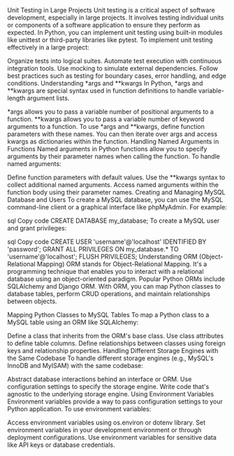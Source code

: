 Unit Testing in Large Projects
Unit testing is a critical aspect of software development, especially in large projects. It involves testing individual units or components of a software application to ensure they perform as expected. In Python, you can implement unit testing using built-in modules like unittest or third-party libraries like pytest. To implement unit testing effectively in a large project:

Organize tests into logical suites.
Automate test execution with continuous integration tools.
Use mocking to simulate external dependencies.
Follow best practices such as testing for boundary cases, error handling, and edge conditions.
Understanding *args and **kwargs
In Python, *args and **kwargs are special syntax used in function definitions to handle variable-length argument lists.

*args allows you to pass a variable number of positional arguments to a function.
**kwargs allows you to pass a variable number of keyword arguments to a function.
To use *args and **kwargs, define function parameters with these names. You can then iterate over args and access kwargs as dictionaries within the function.
Handling Named Arguments in Functions
Named arguments in Python functions allow you to specify arguments by their parameter names when calling the function. To handle named arguments:

Define function parameters with default values.
Use the **kwargs syntax to collect additional named arguments.
Access named arguments within the function body using their parameter names.
Creating and Managing MySQL Database and Users
To create a MySQL database, you can use the MySQL command-line client or a graphical interface like phpMyAdmin. For example:

sql
Copy code
CREATE DATABASE my_database;
To create a MySQL user and grant privileges:

sql
Copy code
CREATE USER 'username'@'localhost' IDENTIFIED BY 'password';
GRANT ALL PRIVILEGES ON my_database.* TO 'username'@'localhost';
FLUSH PRIVILEGES;
Understanding ORM (Object-Relational Mapping)
ORM stands for Object-Relational Mapping. It's a programming technique that enables you to interact with a relational database using an object-oriented paradigm. Popular Python ORMs include SQLAlchemy and Django ORM. With ORM, you can map Python classes to database tables, perform CRUD operations, and maintain relationships between objects.

Mapping Python Classes to MySQL Tables
To map a Python class to a MySQL table using an ORM like SQLAlchemy:

Define a class that inherits from the ORM's base class.
Use class attributes to define table columns.
Define relationships between classes using foreign keys and relationship properties.
Handling Different Storage Engines with the Same Codebase
To handle different storage engines (e.g., MySQL's InnoDB and MyISAM) with the same codebase:

Abstract database interactions behind an interface or ORM.
Use configuration settings to specify the storage engine.
Write code that's agnostic to the underlying storage engine.
Using Environment Variables
Environment variables provide a way to pass configuration settings to your Python application. To use environment variables:

Access environment variables using os.environ or dotenv library.
Set environment variables in your development environment or through deployment configurations.
Use environment variables for sensitive data like API keys or database credentials.
